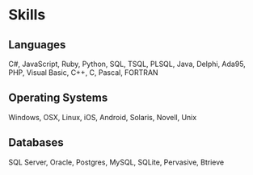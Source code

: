 # Skills

## Languages

C#, JavaScript, Ruby, Python, SQL, TSQL, PLSQL, Java, Delphi, Ada95, PHP, Visual Basic, C++, C, Pascal, FORTRAN

## Operating Systems

Windows, OSX, Linux, iOS, Android, Solaris, Novell, Unix

## Databases

SQL Server, Oracle, Postgres, MySQL, SQLite, Pervasive, Btrieve
